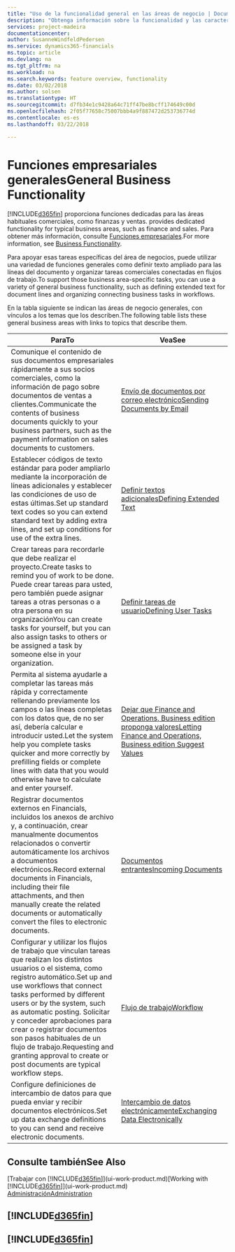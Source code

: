 ```yaml
---
title: "Uso de la funcionalidad general en las áreas de negocio | Documentos de Microsoft"
description: "Obtenga información sobre la funcionalidad y las características que se usan en varias áreas de negocio en Finance and Operations, Business edition."
services: project-madeira
documentationcenter: 
author: SusanneWindfeldPedersen
ms.service: dynamics365-financials
ms.topic: article
ms.devlang: na
ms.tgt_pltfrm: na
ms.workload: na
ms.search.keywords: feature overview, functionality
ms.date: 03/02/2018
ms.author: solsen
ms.translationtype: HT
ms.sourcegitcommit: d7fb34e1c9428a64c71ff47be8bcff174649c00d
ms.openlocfilehash: 2f05f77658c75007bbb4a9f887472d253736774d
ms.contentlocale: es-es
ms.lasthandoff: 03/22/2018

---
```

# <a name="general-business-functionality"></a><span data-ttu-id="a2705-103">Funciones empresariales generales</span><span class="sxs-lookup"><span data-stu-id="a2705-103">General Business Functionality</span></span>
[!INCLUDE[d365fin](includes/d365fin_md.md)]<span data-ttu-id="a2705-104"> proporciona funciones dedicadas para las áreas habituales comerciales, como finanzas y ventas.</span><span class="sxs-lookup"><span data-stu-id="a2705-104"> provides dedicated functionality for typical business areas, such as finance and sales.</span></span> <span data-ttu-id="a2705-105">Para obtener más información, consulte [Funciones empresariales](madeira-business-functionality.md).</span><span class="sxs-lookup"><span data-stu-id="a2705-105">For more information, see [Business Functionality](madeira-business-functionality.md).</span></span>

<span data-ttu-id="a2705-106">Para apoyar esas tareas específicas del área de negocios, puede utilizar una variedad de funciones generales como definir texto ampliado para las líneas del documento y organizar tareas comerciales conectadas en flujos de trabajo.</span><span class="sxs-lookup"><span data-stu-id="a2705-106">To support those business area-specific tasks, you can use a variety of general business functionality, such as defining extended text for document lines and organizing connecting business tasks in workflows.</span></span>

<span data-ttu-id="a2705-107">En la tabla siguiente se indican las áreas de negocio generales, con vínculos a los temas que los describen.</span><span class="sxs-lookup"><span data-stu-id="a2705-107">The following table lists these general business areas with links to topics that describe them.</span></span>

| <span data-ttu-id="a2705-108">Para</span><span class="sxs-lookup"><span data-stu-id="a2705-108">To</span></span> | <span data-ttu-id="a2705-109">Vea</span><span class="sxs-lookup"><span data-stu-id="a2705-109">See</span></span> |
| --- | --- |
| <span data-ttu-id="a2705-110">Comunique el contenido de sus documentos empresariales rápidamente a sus socios comerciales, como la información de pago sobre documentos de ventas a clientes.</span><span class="sxs-lookup"><span data-stu-id="a2705-110">Communicate the contents of business documents quickly to your business partners, such as the payment information on sales documents to customers.</span></span> |[<span data-ttu-id="a2705-111">Envío de documentos por correo electrónico</span><span class="sxs-lookup"><span data-stu-id="a2705-111">Sending Documents by Email</span></span>](ui-how-send-documents-email.md) |
| <span data-ttu-id="a2705-112">Establecer códigos de texto estándar para poder ampliarlo mediante la incorporación de líneas adicionales y establecer las condiciones de uso de estas últimas.</span><span class="sxs-lookup"><span data-stu-id="a2705-112">Set up standard text codes so you can extend standard text by adding extra lines, and set up conditions for use of the extra lines.</span></span> |[<span data-ttu-id="a2705-113">Definir textos adicionales</span><span class="sxs-lookup"><span data-stu-id="a2705-113">Defining Extended Text</span></span>](ui-how-define-ext-text.md) |
|<span data-ttu-id="a2705-114">Crear tareas para recordarle que debe realizar el proyecto.</span><span class="sxs-lookup"><span data-stu-id="a2705-114">Create tasks to remind you of work to be done.</span></span> <span data-ttu-id="a2705-115">Puede crear tareas para usted, pero también puede asignar tareas a otras personas o a otra persona en su organización</span><span class="sxs-lookup"><span data-stu-id="a2705-115">You can create tasks for yourself, but you can also assign tasks to others or be assigned a task by someone else in your organization.</span></span>|[<span data-ttu-id="a2705-116">Definir tareas de usuario</span><span class="sxs-lookup"><span data-stu-id="a2705-116">Defining User Tasks</span></span>](across-user-tasks.md)|
|<span data-ttu-id="a2705-117">Permita al sistema ayudarle a completar las tareas más rápida y correctamente rellenando previamente los campos o las líneas completas con los datos que, de no ser así, debería calcular e introducir usted.</span><span class="sxs-lookup"><span data-stu-id="a2705-117">Let the system help you complete tasks quicker and more correctly by prefilling fields or complete lines with data that you would otherwise have to calculate and enter yourself.</span></span>|[<span data-ttu-id="a2705-118">Dejar que Finance and Operations, Business edition proponga valores</span><span class="sxs-lookup"><span data-stu-id="a2705-118">Letting Finance and Operations, Business edition Suggest Values</span></span>](ui-let-system-suggest-values.md)|
|<span data-ttu-id="a2705-119">Registrar documentos externos en Financials, incluidos los anexos de archivo y, a continuación, crear manualmente documentos relacionados o convertir automáticamente los archivos a documentos electrónicos.</span><span class="sxs-lookup"><span data-stu-id="a2705-119">Record external documents in Financials, including their file attachments, and then manually create the related documents or automatically convert the files to electronic documents.</span></span>|[<span data-ttu-id="a2705-120">Documentos entrantes</span><span class="sxs-lookup"><span data-stu-id="a2705-120">Incoming Documents</span></span>](across-income-documents.md)|
|<span data-ttu-id="a2705-121">Configurar y utilizar los flujos de trabajo que vinculan tareas que realizan los distintos usuarios o el sistema, como registro automático.</span><span class="sxs-lookup"><span data-stu-id="a2705-121">Set up and use workflows that connect tasks performed by different users or by the system, such as automatic posting.</span></span> <span data-ttu-id="a2705-122">Solicitar y conceder aprobaciones para crear o registrar documentos son pasos habituales de un flujo de trabajo.</span><span class="sxs-lookup"><span data-stu-id="a2705-122">Requesting and granting approval to create or post documents are typical workflow steps.</span></span>|[<span data-ttu-id="a2705-123">Flujo de trabajo</span><span class="sxs-lookup"><span data-stu-id="a2705-123">Workflow</span></span>](across-workflow.md)|
| <span data-ttu-id="a2705-124">Configure definiciones de intercambio de datos para que pueda enviar y recibir documentos electrónicos.</span><span class="sxs-lookup"><span data-stu-id="a2705-124">Set up data exchange definitions to you can send and receive electronic documents.</span></span> |[<span data-ttu-id="a2705-125">Intercambio de datos electrónicamente</span><span class="sxs-lookup"><span data-stu-id="a2705-125">Exchanging Data Electronically</span></span>](across-data-exchange.md) |

## <a name="see-also"></a><span data-ttu-id="a2705-126">Consulte también</span><span class="sxs-lookup"><span data-stu-id="a2705-126">See Also</span></span>
<span data-ttu-id="a2705-127">[Trabajar con [!INCLUDE[d365fin](includes/d365fin_md.md)]](ui-work-product.md)</span><span class="sxs-lookup"><span data-stu-id="a2705-127">[Working with [!INCLUDE[d365fin](includes/d365fin_md.md)]](ui-work-product.md)</span></span>  
[<span data-ttu-id="a2705-128">Administración</span><span class="sxs-lookup"><span data-stu-id="a2705-128">Administration</span></span>](admin-setup-and-administration.md)

## [!INCLUDE[d365fin](includes/free_trial_md.md)]  
## [!INCLUDE[d365fin](includes/training_link_md.md)]

